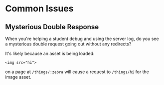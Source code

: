 # Common Issues

## Mysterious Double Response

When you're helping a student debug and using the server log, do you see a mysterious double request going out without any redirects?

It's likely because an asset is being loaded:

```
<img src="hi">
```

on a page at `/things/:zebra` will cause a request to `/things/hi` for the image asset.